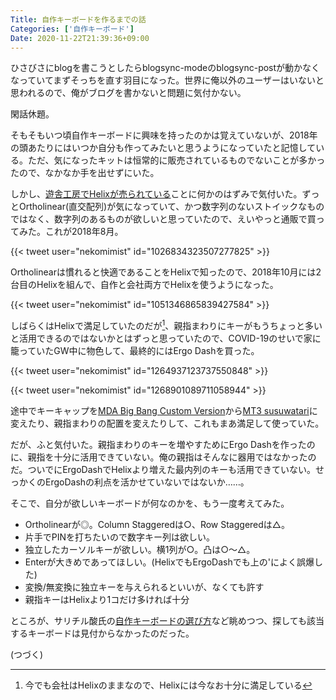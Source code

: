 ```yaml
---
Title: 自作キーボードを作るまでの話
Categories: ['自作キーボード']
Date: 2020-11-22T21:39:36+09:00
---
```


ひさびさにblogを書こうとしたらblogsync-modeのblogsync-postが動かなくなっていてまずそっちを直す羽目になった。世界に俺以外のユーザーはいないと思われるので、俺がブログを書かないと問題に気付かない。

閑話休題。

そもそもいつ頃自作キーボードに興味を持ったのかは覚えていないが、2018年の頭あたりにはいつか自分も作ってみたいと思うようになっていたと記憶している。ただ、気になったキットは恒常的に販売されているものでないことが多かったので、なかなか手を出せずにいた。

しかし、[遊舎工房でHelixが売られている](https://yushakobo.jp/shop/helix-keyboard-kit/)ことに何かのはずみで気付いた。ずっとOrtholinear(直交配列)が気になっていて、かつ数字列のないストイックなものではなく、数字列のあるものが欲しいと思っていたので、えいやっと通販で買ってみた。これが2018年8月。

{{< tweet user="nekomimist" id="1026834323507277825" >}}

<!-- more -->

Ortholinearは慣れると快適であることをHelixで知ったので、2018年10月には2台目のHelixを組んで、自作と会社両方でHelixを使うようになった。

{{< tweet user="nekomimist" id="1051346865839427584" >}}

しばらくはHelixで満足していたのだが[^1]、親指まわりにキーがもうちょっと多いと活用できるのではないかとはずっと思っていたので、COVID-19のせいで家に籠っていたGW中に物色して、最終的にはErgo Dashを買った。

[^1]:今でも会社はHelixのままなので、Helixには今なお十分に満足している

{{< tweet user="nekomimist" id="1264937123737550848" >}}

{{< tweet user="nekomimist" id="1268901089711058944" >}}

途中でキーキャップを[MDA Big Bang Custom Version](https://yushakobo.jp/shop/mda-big-bang-keycaps-custom-version/)から[MT3 susuwatari](https://drop.com/buy/drop-matt3o-mt3-susuwatari-custom-keycap-set)に変えたり、親指まわりの配置を変えたりして、これもまあ満足して使っていた。

だが、ふと気付いた。親指まわりのキーを増やすためにErgo Dashを作ったのに、親指を十分に活用できていない。俺の親指はそんなに器用ではなかったのだ。ついでにErgoDashでHelixより増えた最内列のキーも活用できていない。せっかくのErgoDashの利点を活かせていないではないか……。

そこで、自分が欲しいキーボードが何なのかを、もう一度考えてみた。

* Ortholinearが◎。Column Staggeredは○、Row Staggeredは△。
* 片手でPINを打ちたいので数字キー列は欲しい。
* 独立したカーソルキーが欲しい。横1列が○。凸は○〜△。
* Enterが大きめであってほしい。(HelixでもErgoDashでも上の'によく誤爆した)
* 変換/無変換に独立キーを与えられるといいが、なくても許す
* 親指キーはHelixより1コだけ多ければ十分

ところが、サリチル酸氏の[自作キーボードの選び方](https://salicylic-acid3.hatenablog.com/entry/only-my-keyboard)など眺めつつ、探しても該当するキーボードは見付からなかったのだった。

(つづく)
